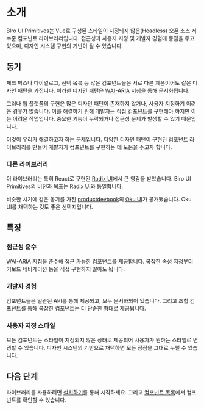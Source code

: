 # 소개

Blro UI Primitives는 Vue로 구성된 스타일이 지정되지 않은(Headless) 오픈 소스 저수준 컴포넌트 라이브러리입니다. 접근성과 사용자 지정 및 개발자 경험에 중점을 두고 있으며, 디자인 시스템 구현의 기반이 될 수 있습니다.

## 동기

체크 박스나 다이얼로그, 선택 목록 등 많은 컴포넌트들은 서로 다른 제품이어도 같은 디자인 패턴을 가집니다. 이러한 디자인 패턴은 [WAI-ARIA 지침](https://www.w3.org/WAI/ARIA/apg/)을 통해 문서화됩니다.

그러나 웹 플랫폼의 구현은 많은 디자인 패턴이 존재하지 않거나, 사용자 지정하기 어려운 경우가 많습니다. 이를 해결하기 위해 개발자는 직접 컴포넌트를 구현해야 하지만 이는 어려운 작업입니다. 중요한 기능이 누락되거나 접근성 문제가 발생할 수 있기 때문입니다.

이것이 우리가 해결하고자 하는 문제입니다. 다양한 디자인 패턴이 구현된 컴포넌트 라이브러리를 만들어 개발자가 컴포넌트를 구현하는 데 도움을 주고자 합니다.

### 다른 라이브러리

이 라이브러리는 특히 React로 구현된 [Radix UI](https://www.radix-ui.com/)에서 큰 영감을 받았습니다. Blro UI Primitives의 비전과 목표는 Radix UI와 동일합니다.

비슷한 시기에 같은 동기를 가진 [productdevbook](https://github.com/productdevbook)의 [Oku UI](https://oku-ui.com/)가 공개됐습니다. Oku UI를 채택하는 것도 좋은 선택지입니다.

## 특징

### 접근성 준수

WAI-ARIA 지침을 준수해 접근 가능한 컴포넌트를 제공합니다. 복잡한 속성 지정부터 키보드 네비게이션 등을 직접 구현하지 않아도 됩니다.

### 개발자 경험

컴포넌트들은 일관된 API를 통해 제공되고, 모두 문서화되어 있습니다. 그리고 조합 컴포넌트를 통해 복잡한 컴포넌트는 더 단순한 형태로 제공됩니다.

### 사용자 지정 스타일

모든 컴포넌트는 스타일이 지정되지 않은 상태로 제공되어 사용자가 원하는 스타일로 변경할 수 있습니다. 디자인 시스템의 기반으로 채택하면 모든 장점을 그대로 누릴 수 있습니다.

## 다음 단계

라이브러리를 사용하려면 [설치하기](/guide/installation/)를 통해 시작하세요. 그리고 [컴포넌트 목록](/components/)에서 컴포넌트를 확인할 수 있습니다.
